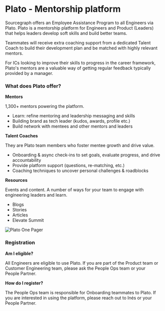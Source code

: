 # Plato - Mentorship platform

Sourcegraph offers an Employee Assistance Program to all Engineers via Plato. Plato is a mentorship platform for Engineers and Product (Leaders) that helps leaders develop soft skills and build better teams.

Teammates will receive extra coaching support from a dedicated Talent Coach to build their development plan and be matched with highly relevant mentors.  

For ICs looking to improve their skills to progress in the career framework, Plato's mentors are a valuable way of getting regular feedback typically provided by a manager.


### What does Plato offer?

**Mentors**

1,300+ mentors powering the platform.

* Learn: refine mentoring and leadership messaging and skills
* Building brand as tech leader (kudos, awards, profile etc.)
* Build network with mentees and other mentors and leaders

**Talent Coaches**

They are Plato team members who foster mentee growth and drive value.

* Onboarding & async check-ins to set goals, evaluate progress, and drive accountability
* Provide platform support (questions, re-matching, etc.)
* Coaching techniques to uncover personal challenges & roadblocks

**Resources**

Events and content. A number of ways for your team to engage with engineering leaders and learn.

* Blogs
* Stories
* Articles
* Elevate Summit

![Plato One Pager](https://storage.googleapis.com/sourcegraph-assets/handbook/PeopleTeam/Plato.png)

### Registration

**Am I eligible?**

All Engineers are eligible to use Plato. If you are part of the Product team or Customer Engineering team, please ask the People Ops team or your People Partner.

**How do I register?**

The People Ops team is responsible for Onboarding teammates to Plato. If you are interested in using the platform, please reach out to Inés or your People Partner.
